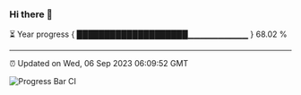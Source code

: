 ### Hi there 👋

⏳ Year progress { ████████████████████▁▁▁▁▁▁▁▁▁▁ } 68.02 %

---

⏰ Updated on Wed, 06 Sep 2023 06:09:52 GMT

![Progress Bar CI](https://github.com/Shyam-Makwana/GitHub-Actions-Demo/workflows/Progress%20Bar%20CI/badge.svg)
